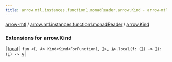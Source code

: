 ```yaml
---
title: arrow.mtl.instances.function1.monadReader.arrow.Kind - arrow-mtl
---
```


[arrow-mtl](../../index.html) / [arrow.mtl.instances.function1.monadReader](../index.html) / [arrow.Kind](./index.html)

### Extensions for arrow.Kind

| [local](local.html) | `fun <I, A> Kind<Kind<ForFunction1, `[`I`](local.html#I)`>, `[`A`](local.html#A)`>.local(f: (`[`I`](local.html#I)`) -> `[`I`](local.html#I)`): (`[`I`](local.html#I)`) -> `[`A`](local.html#A) |

